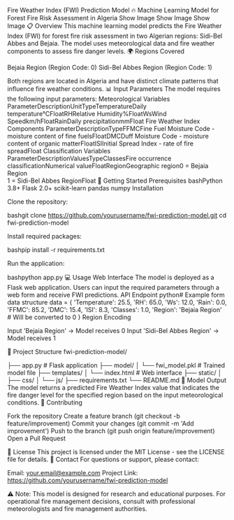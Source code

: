 Fire Weather Index (FWI) Prediction Model
🔥 Machine Learning Model for Forest Fire Risk Assessment in Algeria
Show Image
Show Image
Show Image
📋 Overview
This machine learning model predicts the Fire Weather Index (FWI) for forest fire risk assessment in two Algerian regions: Sidi-Bel Abbes and Bejaia. The model uses meteorological data and fire weather components to assess fire danger levels.
🌍 Regions Covered

Bejaia Region (Region Code: 0)
Sidi-Bel Abbes Region (Region Code: 1)

Both regions are located in Algeria and have distinct climate patterns that influence fire weather conditions.
📊 Input Parameters
The model requires the following input parameters:
Meteorological Variables
ParameterDescriptionUnitTypeTemperatureDaily temperature°CFloatRHRelative Humidity%FloatWsWind Speedkm/hFloatRainDaily precipitationmmFloat
Fire Weather Index Components
ParameterDescriptionTypeFFMCFine Fuel Moisture Code - moisture content of fine fuelsFloatDMCDuff Moisture Code - moisture content of organic matterFloatISIInitial Spread Index - rate of fire spreadFloat
Classification Variables
ParameterDescriptionValuesTypeClassesFire occurrence classificationNumerical valueFloatRegionGeographic region0 = Bejaia Region<br>1 = Sidi-Bel Abbes RegionFloat
🚀 Getting Started
Prerequisites
bashPython 3.8+
Flask 2.0+
scikit-learn
pandas
numpy
Installation

Clone the repository:

bashgit clone https://github.com/yourusername/fwi-prediction-model.git
cd fwi-prediction-model

Install required packages:

bashpip install -r requirements.txt

Run the application:

bashpython app.py
💻 Usage
Web Interface
The model is deployed as a Flask web application. Users can input the required parameters through a web form and receive FWI predictions.
API Endpoint
python# Example form data structure
data = {
    'Temperature': 25.5,
    'RH': 65.0,
    'Ws': 12.0,
    'Rain': 0.0,
    'FFMC': 85.2,
    'DMC': 15.4,
    'ISI': 8.3,
    'Classes': 1.0,
    'Region': 'Bejaia Region'  # Will be converted to 0
}
Region Encoding

Input 'Bejaia Region' → Model receives 0
Input 'Sidi-Bel Abbes Region' → Model receives 1

📁 Project Structure
fwi-prediction-model/

├── app.py                 # Flask application
├── model/
│   └── fwi_model.pkl     # Trained model file
├── templates/
│   └── index.html        # Web interface
├── static/
│   ├── css/
│   └── js/
├── requirements.txt
└── README.md
🎯 Model Output
The model returns a predicted Fire Weather Index value that indicates the fire danger level for the specified region based on the input meteorological conditions.
🤝 Contributing

Fork the repository
Create a feature branch (git checkout -b feature/improvement)
Commit your changes (git commit -m 'Add improvement')
Push to the branch (git push origin feature/improvement)
Open a Pull Request

📝 License
This project is licensed under the MIT License - see the LICENSE file for details.
📧 Contact
For questions or support, please contact:

Email: your.email@example.com
Project Link: https://github.com/yourusername/fwi-prediction-model


⚠️ Note: This model is designed for research and educational purposes. For operational fire management decisions, consult with professional meteorologists and fire management authorities.
